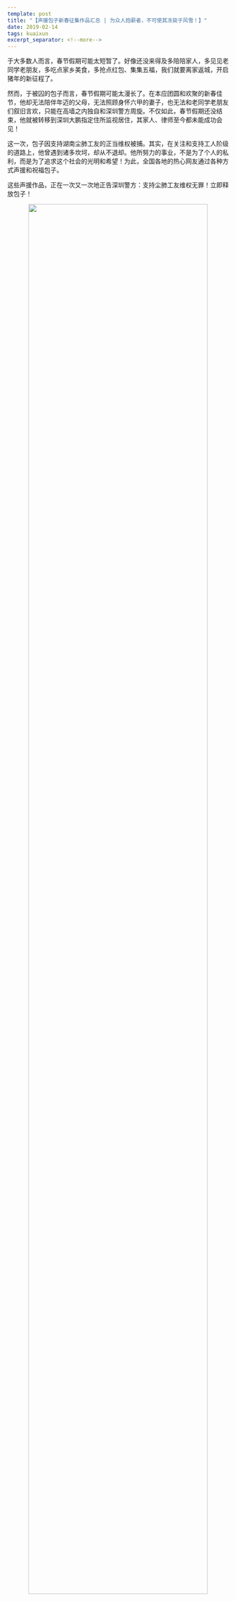 ```yaml
---
template: post
title: "【声援包子新春征集作品汇总 | 为众人抱薪者，不可使其冻毙于风雪！】"
date: 2019-02-14
tags: kuaixun
excerpt_separator: <!--more-->
---
```


于大多数人而言，春节假期可能太短暂了。好像还没来得及多陪陪家人，多见见老同学老朋友，多吃点家乡美食，多抢点红包、集集五福，我们就要离家返城，开启猪年的新征程了。

然而，于被囚的包子而言，春节假期可能太漫长了。在本应团圆和欢聚的新春佳节，他却无法陪伴年迈的父母，无法照顾身怀六甲的妻子，也无法和老同学老朋友们叙旧言欢，只能在高墙之内独自和深圳警方周旋。不仅如此，春节假期还没结束，他就被转移到深圳大鹏指定住所监视居住，其家人、律师至今都未能成功会见！

这一次，包子因支持湖南尘肺工友的正当维权被捕。其实，在关注和支持工人阶级的道路上，他曾遇到诸多坎坷，却从不退却。他所努力的事业，不是为了个人的私利，而是为了追求这个社会的光明和希望！为此，全国各地的热心网友通过各种方式声援和祝福包子。

这些声援作品，正在一次又一次地正告深圳警方：支持尘肺工友维权无罪！立即释放包子！

<div style="text-align:center"><img src="/images/b1.jpg" width="90%"><br></div><br>
<div style="text-align:center"><img src="/images/b2.jpg" width="90%"><br></div><br>
<div style="text-align:center"><img src="/images/b3.jpg" width="90%"><br></div><br>
<div style="text-align:center"><img src="/images/b4.jpg" width="90%"><br></div><br>
<div style="text-align:center"><img src="/images/b5.jpg" width="90%"><br></div><br>
<div style="text-align:center"><img src="/images/b6.jpg" width="90%"><br></div><br>
<div style="text-align:center"><img src="/images/b7.jpg" width="90%"><br></div><br>
<div style="text-align:center"><img src="/images/b8.jpg" width="90%"><br></div><br>
<div style="text-align:center"><img src="/images/b9.jpg" width="90%"><br></div><br>
<div style="text-align:center"><img src="/images/b10.jpg" width="90%"><br></div><br>
